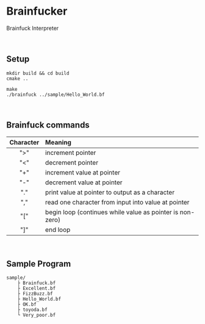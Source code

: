 # Brainfucker

Brainfuck Interpreter

<br>

## Setup
```
mkdir build && cd build
cmake ..

make
./brainfuck ../sample/Hello_World.bf
```

<br>

## Brainfuck commands

| Character | Meaning |
|:--:|:--|
">" | increment pointer
"<" | decrement pointer
"+" | increment value at pointer
"-" | decrement value at pointer
"." | print value at pointer to output as a character
"," | read one character from input into value at pointer
"[" | begin loop (continues while value as pointer is non-zero)
"]" | end loop

<br>

## Sample Program
```
sample/
    ├ Brainfuck.bf
    ├ Excellent.bf
    ├ FizzBuzz.bf
    ├ Hello_World.bf
    ├ OK.bf
    ├ toyoda.bf
    └ Very_poor.bf
```